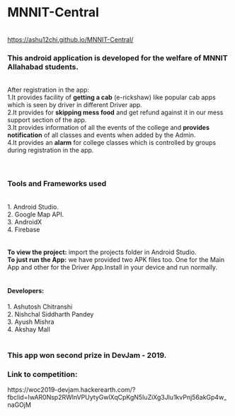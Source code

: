 # MNNIT-Central
<br>https://ashu12chi.github.io/MNNIT-Central/
<h3>This android application is developed for the welfare of MNNIT Allahabad students.</h3>
<br>
After registration in the app:
<br>1.It provides facility of <B>getting a cab</B> (e-rickshaw) like popular cab apps which is seen by driver in different Driver app.
<br>2.It provides for <B>skipping mess food</B> and get refund against it in our mess support section of the app. 
<br>3.It provides information of all the events of the college and <B>provides notification</B> of all classes and events when added by the Admin.
<br>4.It provides an <B>alarm</B> for college classes which is controlled by groups during registration in the app.
<br><br><br>
<h3>Tools and Frameworks used</h3>
<br>1. Android Studio.
<br>2. Google Map API.
<br>3. AndroidX
<br>4. Firebase
<br><br>
<br><B>To view the project:</B> import the projects folder in Android Studio.
<br><B>To just run the App:</B> we have provided two APK files too. One for the Main App and other for the Driver App.Install in your device and run normally.
<br><br>
<h4>Developers:</h4>
1. Ashutosh Chitranshi<br>
2. Nishchal Siddharth Pandey<br>
3. Ayush Mishra<br>
4. Akshay Mall<br>
<br>
<h3>This app won second prize in DevJam - 2019.</h3>
<h3> Link to competition: </h3>
https://woc2019-devjam.hackerearth.com/?fbclid=IwAR0Nsp2RWlnVPUytyGwlXqCpKgN5IuZiXg3Jlu1kvPnj56akGp4w_naGOjM
